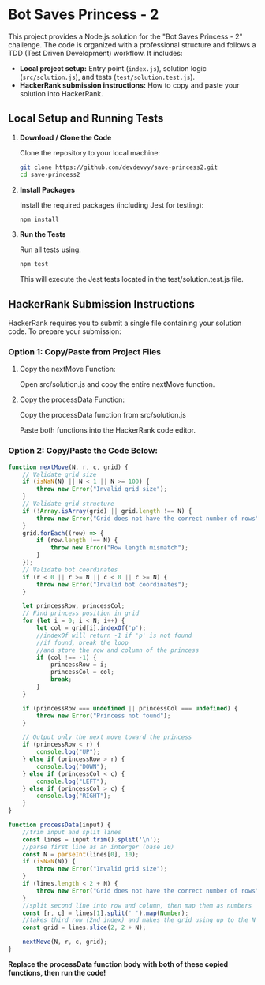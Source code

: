 # Bot Saves Princess - 2

This project provides a Node.js solution for the "Bot Saves Princess - 2" challenge. The code is organized with a professional structure and follows a TDD (Test Driven Development) workflow. It includes:

- **Local project setup:** Entry point (`index.js`), solution logic (`src/solution.js`), and tests (`test/solution.test.js`).
- **HackerRank submission instructions:** How to copy and paste your solution into HackerRank.

## Local Setup and Running Tests

1. **Download / Clone the Code**

   Clone the repository to your local machine:

   ```bash
   git clone https://github.com/devdevvy/save-princess2.git
   cd save-princess2
   ```

2. **Install Packages**

   Install the required packages (including Jest for testing):

   ```bash
   npm install
   ```

3. **Run the Tests**

   Run all tests using:

   ```bash
   npm test
   ```

   This will execute the Jest tests located in the test/solution.test.js file.

## HackerRank Submission Instructions

HackerRank requires you to submit a single file containing your solution code. To prepare your submission:

### Option 1: Copy/Paste from Project Files

1. Copy the nextMove Function:

   Open src/solution.js and copy the entire nextMove function.

2. Copy the processData Function:

   Copy the processData function from src/solution.js

   Paste both functions into the HackerRank code editor.

### Option 2: Copy/Paste the Code Below:

```JavaScript
function nextMove(N, r, c, grid) {
    // Validate grid size
    if (isNaN(N) || N < 1 || N >= 100) {
        throw new Error("Invalid grid size");
    }
    // Validate grid structure
    if (!Array.isArray(grid) || grid.length !== N) {
        throw new Error("Grid does not have the correct number of rows");
    }
    grid.forEach((row) => {
        if (row.length !== N) {
            throw new Error("Row length mismatch");
        }
    });
    // Validate bot coordinates
    if (r < 0 || r >= N || c < 0 || c >= N) {
        throw new Error("Invalid bot coordinates");
    }

    let princessRow, princessCol;
    // Find princess position in grid
    for (let i = 0; i < N; i++) {
        let col = grid[i].indexOf('p');
        //indexOf will return -1 if 'p' is not found
        //if found, break the loop
        //and store the row and column of the princess
        if (col !== -1) {
            princessRow = i;
            princessCol = col;
            break;
        }
    }

    if (princessRow === undefined || princessCol === undefined) {
        throw new Error("Princess not found");
    }

    // Output only the next move toward the princess
    if (princessRow < r) {
        console.log("UP");
    } else if (princessRow > r) {
        console.log("DOWN");
    } else if (princessCol < c) {
        console.log("LEFT");
    } else if (princessCol > c) {
        console.log("RIGHT");
    }
}

function processData(input) {
    //trim input and split lines
    const lines = input.trim().split('\n');
    //parse first line as an interger (base 10)
    const N = parseInt(lines[0], 10);
    if (isNaN(N)) {
        throw new Error("Invalid grid size");
    }
    if (lines.length < 2 + N) {
        throw new Error("Grid does not have the correct number of rows");
    }
    //split second line into row and column, then map them as numbers
    const [r, c] = lines[1].split(' ').map(Number);
    //takes third row (2nd index) and makes the grid using up to the N + 2 index
    const grid = lines.slice(2, 2 + N);

    nextMove(N, r, c, grid);
}
```

**Replace the processData function body with both of these copied functions, then run the code!**
